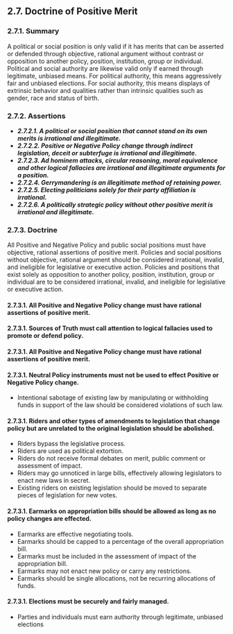 2.7. Doctrine of Positive Merit
---------------------------------

### 2.7.1. Summary
A political or social position is only valid if it has merits that can be asserted or defended through objective, rational argument without contrast or opposition to another policy, position, institution, group or individual.  Political and social authority are likewise valid only if earned through legitimate, unbiased means.  For political authority, this means aggressively fair and unbiased elections.  For social authority, this means displays of extrinsic behavior and qualities rather than intrinsic qualities such as gender, race and status of birth.

### 2.7.2. Assertions
-  *__2.7.2.1. A political or social position that cannot stand on its own merits is irrational and illegitimate.__*
-  *__2.7.2.2. Positive or Negative Policy change through indirect legislation, deceit or subterfuge is irrational and illegitimate.__*
-  *__2.7.2.3. Ad hominem attacks, circular reasoning, moral equivalence and other logical fallacies are irrational and illegitimate arguments for a position.__*
-  *__2.7.2.4. Gerrymandering is an illegitimate method of retaining power.__*
-  *__2.7.2.5. Electing politicians solely for their party affiliation is irrational.__*
-  *__2.7.2.6. A politically strategic policy without other positive merit is irrational and illegitimate.__*

### 2.7.3. Doctrine
All Positive and Negative Policy and public social positions must have objective, rational assertions of positive merit.  Policies and social positions without objective, rational argument should be considered irrational, invalid, and ineligible for legislative or executive action.  Policies and positions that exist solely as opposition to another policy, position, institution, group or individual are to be considered irrational, invalid, and ineligible for legislative or executive action.

#### 2.7.3.1. All Positive and Negative Policy change must have rational assertions of positive merit.

#### 2.7.3.1. Sources of Truth must call attention to logical fallacies used to promote or defend policy.

#### 2.7.3.1. All Positive and Negative Policy change must have rational assertions of positive merit.

#### 2.7.3.1. Neutral Policy instruments must not be used to effect Positive or Negative Policy change.
  -  Intentional sabotage of existing law by manipulating or withholding funds in support of the law should be considered violations of such law.

#### 2.7.3.1. Riders and other types of amendments to legislation that change policy but are unrelated to the original legislation should be abolished.
  -  Riders bypass the legislative process.
  -  Riders are used as political extortion.
  -  Riders do not receive formal debates on merit, public comment or assessment of impact.
  -  Riders may go unnoticed in large bills, effectively allowing legislators to enact new laws in secret.
  -  Existing riders on existing legislation should be moved to separate pieces of legislation for new votes.

#### 2.7.3.1. Earmarks on appropriation bills should be allowed as long as no policy changes are effected.
  -  Earmarks are effective negotiating tools.
  -  Earmarks should be capped to a percentage of the overall appropriation bill.
  -  Earmarks must be included in the assessment of impact of the appropriation bill.
  -  Earmarks may not enact new policy or carry any restrictions.
  -  Earmarks should be single allocations, not be recurring allocations of funds.

#### 2.7.3.1. Elections must be securely and fairly managed.
  -  Parties and individuals must earn authority through legitimate, unbiased elections

